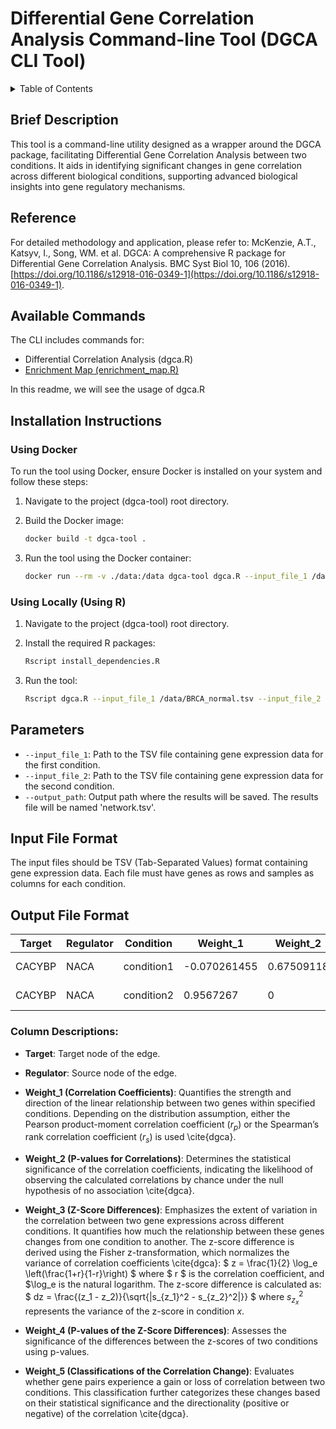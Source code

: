 # Differential Gene Correlation Analysis Command-line Tool (DGCA CLI Tool)

<details>
<summary>Table of Contents</summary>

- [Brief Description](#brief-description)
- [Reference](#reference)
- [Available Commands](#available-commands)
- [Installation Instructions](#installation-instructions)
  - [Using Docker](#using-docker)
  - [Using Locally](#using-locally)
- [Parameters](#parameters)
- [Input File Format](#input-file-format)
- [Output File Format](#output-file-format)

</details>

## Brief Description
This tool is a command-line utility designed as a wrapper around the DGCA package, facilitating Differential Gene Correlation Analysis between two conditions. It aids in identifying significant changes in gene correlation across different biological conditions, supporting advanced biological insights into gene regulatory mechanisms.

## Reference
For detailed methodology and application, please refer to:
McKenzie, A.T., Katsyv, I., Song, WM. et al. DGCA: A comprehensive R package for Differential Gene Correlation Analysis. BMC Syst Biol 10, 106 (2016). [https://doi.org/10.1186/s12918-016-0349-1](https://doi.org/10.1186/s12918-016-0349-1).

## Available Commands
The CLI includes commands for:
- Differential Correlation Analysis (dgca.R)
- [Enrichment Map (enrichment_map.R)](downstream_analysis/enrichment-map.md)

In this readme, we will see the usage of dgca.R

## Installation Instructions

### Using Docker
To run the tool using Docker, ensure Docker is installed on your system and follow these steps:

1. Navigate to the project (dgca-tool) root directory.

2. Build the Docker image:
   ```bash
   docker build -t dgca-tool .
   ```
3. Run the tool using the Docker container:
   ```bash
   docker run --rm -v ./data:/data dgca-tool dgca.R --input_file_1 /data/BRCA_normal.tsv --input_file_2 /data/BRCA_tumor.tsv --output_path /data
   ```

### Using Locally (Using R)
1. Navigate to the project (dgca-tool) root directory.

2. Install the required R packages:
   ```bash
   Rscript install_dependencies.R
   ```
3. Run the tool:
   ```bash
   Rscript dgca.R --input_file_1 /data/BRCA_normal.tsv --input_file_2 /data/BRCA_tumor.tsv --output_path ./data
   ```

## Parameters
- `--input_file_1`: Path to the TSV file containing gene expression data for the first condition.
- `--input_file_2`: Path to the TSV file containing gene expression data for the second condition.
- `--output_path`: Output path where the results will be saved. The results file will be named 'network.tsv'.

## Input File Format
The input files should be TSV (Tab-Separated Values) format containing gene expression data. Each file must have genes as rows and samples as columns for each condition.

## Output File Format

| Target  | Regulator | Condition    | Weight_1      | Weight_2   | Weight_3     | Weight_4     | Weight_5 |
|---------|-----------|--------------|---------------|------------|--------------|--------------|----------|
| CACYBP  | NACA      | condition1   | -0.070261455  | 0.67509118 | 1.100991e-24 | 1.100991e-24 | 0/+      |
| CACYBP  | NACA      | condition2   | 0.9567267     | 0          | 1.100991e-24 | 1.100991e-24 | 0/+      |

### Column Descriptions:

- **Target**: Target node of the edge.
- **Regulator**: Source node of the edge.
- **Weight\_1 (Correlation Coefficients)**: Quantifies the strength and direction of the linear relationship between two genes within specified conditions. Depending on the distribution assumption, either the Pearson product-moment correlation coefficient ($r_p$) or the Spearman’s rank correlation coefficient ($r_s$) is used \cite{dgca}.
  
- **Weight\_2 (P-values for Correlations)**: Determines the statistical significance of the correlation coefficients, indicating the likelihood of observing the calculated correlations by chance under the null hypothesis of no association \cite{dgca}.
  
- **Weight\_3 (Z-Score Differences)**: Emphasizes the extent of variation in the correlation between two gene expressions across different conditions. It quantifies how much the relationship between these genes changes from one condition to another. The z-score difference is derived using the Fisher z-transformation, which normalizes the variance of correlation coefficients \cite{dgca}:
  $
  z = \frac{1}{2} \log_e \left(\frac{1+r}{1-r}\right)
  $
  where $ r $ is the correlation coefficient, and $\log_e  is the natural logarithm. The z-score difference is calculated as:
  $
  dz = \frac{(z_1 - z_2)}{\sqrt{|s_{z_1}^2 - s_{z_2}^2|}}
  $
  where $s_{z_x}^2$ represents the variance of the z-score in condition $x$.
  
- **Weight\_4 (P-values of the Z-Score Differences)**: Assesses the significance of the differences between the z-scores of two conditions using p-values.
  
- **Weight\_5 (Classifications of the Correlation Change)**: Evaluates whether gene pairs experience a gain or loss of correlation between two conditions. This classification further categorizes these changes based on their statistical significance and the directionality (positive or negative) of the correlation \cite{dgca}.
